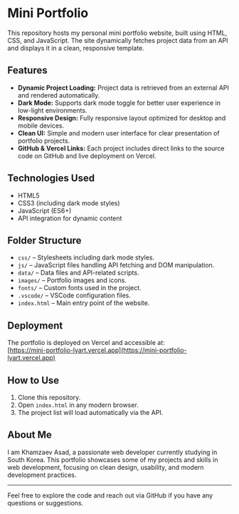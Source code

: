 # Mini Portfolio

This repository hosts my personal mini portfolio website, built using HTML, CSS, and JavaScript. The site dynamically fetches project data from an API and displays it in a clean, responsive template.

## Features

- **Dynamic Project Loading:** Project data is retrieved from an external API and rendered automatically.
- **Dark Mode:** Supports dark mode toggle for better user experience in low-light environments.
- **Responsive Design:** Fully responsive layout optimized for desktop and mobile devices.
- **Clean UI:** Simple and modern user interface for clear presentation of portfolio projects.
- **GitHub & Vercel Links:** Each project includes direct links to the source code on GitHub and live deployment on Vercel.

## Technologies Used

- HTML5
- CSS3 (including dark mode styles)
- JavaScript (ES6+)
- API integration for dynamic content

## Folder Structure

- `css/` – Stylesheets including dark mode styles.
- `js/` – JavaScript files handling API fetching and DOM manipulation.
- `data/` – Data files and API-related scripts.
- `images/` – Portfolio images and icons.
- `fonts/` – Custom fonts used in the project.
- `.vscode/` – VSCode configuration files.
- `index.html` – Main entry point of the website.

## Deployment

The portfolio is deployed on Vercel and accessible at:  
[https://mini-portfolio-lyart.vercel.app](https://mini-portfolio-lyart.vercel.app)

## How to Use

1. Clone this repository.  
2. Open `index.html` in any modern browser.  
3. The project list will load automatically via the API.

## About Me

I am Khamzaev Asad, a passionate web developer currently studying in South Korea. This portfolio showcases some of my projects and skills in web development, focusing on clean design, usability, and modern development practices.

---

Feel free to explore the code and reach out via GitHub if you have any questions or suggestions.
